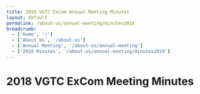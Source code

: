 ```yaml
---
title: 2018 VGTC ExCom Annual Meeting Minutes
layout: default
permalink: /about-us/annual-meeting/minutes2018
breadcrumb:
  - ['Home', '/']
  - ['About Us', '/about-us']
  - ['Annual Meeting', '/about-us/annual-meeting']
  - ['2018 Minutes', '/about-us/annual-meeting/minutes2018']
---
```


# 2018 VGTC ExCom Meeting Minutes
